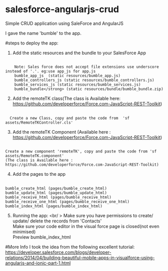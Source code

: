 salesforce-angularjs-crud
=========================

Simple CRUD application using SaleForce and AngularJS

I gave the name 'bumble' to the app.

#steps to deploy the app:

1) Add the static resources and the bundle to your SalesForce App
##
        Note: Sales force does not accept file extensions use underscore instead of '.'. eg:use app_js for app.js
        bumble_app_js  (static resources/bumble_app.js)
        bumble_controllers_js (static resources/bumble_controllers.js)
        bumble_services_js (static resources/bumble_services.js)
        bumble_bundle</strong> (static resources/bundle/bumble_bundle.zip)
2) Add the remoteTK class(The class is Available here: https://github.com/developerforce/Force.com-JavaScript-REST-Toolkit)
##
      Create a new Class, copy and paste the code from  'sf assets/RemoteTKController.cls'
      
3) Add the remoteTK Component (Available here : https://github.com/developerforce/Force.com-JavaScript-REST-Toolkit)
##
    Create a new component 'remoteTK', copy and paste the code from 'sf assets/RemoteTK.component'
    (The class is Available here : https://github.com/developerforce/Force.com-JavaScript-REST-Toolkit)
4) Add the pages to the app
##
    bumble_create_html (pages/bumble_create_html)
    bumble_update_html (pages/bumble_update_html)
    bumble_receive_html (pages/bumble_receive_html)
    bumble_receive_one_html (pages/bumble_receive_one_html)
    bumble_index_html (pages/bumble_index_html)
    
5) Running the app:
  <br/ > Make sure you have permissions to create/ update/ delete the records from 'Contacts'
  <br/> Make sure your code editor in the visual force page is closed(not even minimised)
  <br/> Preview bumble_index_html 

#More Info
I took the idea from the following excellent tutorial: https://developer.salesforce.com/blogs/developer-relations/2014/04/building-beautiful-mobile-apps-in-visualforce-using-angularjs-and-ionic-part-1.html
